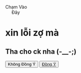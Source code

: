 
<meta http-equiv="content-type" content="text/html;charset=UTF-8">
<meta name="viewport" content="width=device-width,initial-scale=1">
 <title>CHẠM VÀO ĐÂY</title>
 <!-- Tiêu đề của trang -->
  <meta name="description" content="Đoán xem có điều gì bất ngờ tại đây?">
  <!-- Description ngắn -->
  <meta property="og:image" content="https://minhchuit.net/images/cham-vao-day.png">
  <meta property="og:title" content="CHẠM VÀO ĐÂY">
  <!-- Tiêu đề của trang -->
  <meta property="og:type" content="website">
  <meta name="author" content="NGUYEN MINH CHU">
  <link rel="stylesheet" href="https://minhchuit.net/css/valentine.css" type="text/css">
  <link rel="stylesheet" href="https://minhchuit.net/css/fontawesome-free-5.12.1-web/css/all.css" type="text/css">
  <script language="javascript" src="https://minhchuit.net/js/jquery-3.3.1.min.js"></script>
  <script>
      $(document).ready(function(){
       $('.title').click(function(){
         $('.container').addClass('open');
       });
       $('.close').click(function(){
         $('.container').removeClass('open');
       });
     });
  </script>


<div class="bgoverlay">
 <div class="container">
   <span class="ico">
     <span class="ico2"></span>
     <span class="title">Chạm Vào<br>&nbsp;&nbsp;&nbsp;&nbsp;&nbsp;Đây</span>
   </span>
 <div class="endtext">
   <span class="close" title="Restart"><i class="fa fa-times"></i></span> 
   <!-- Thay câu bạn muốn vào đây -->
   <h1>xin lỗi zợ mà</h1>
   <h2>Tha cho ck nha (-__-;) <i class="fas fa-heart"></i></h2>
   <div id="all">
     <button class="a" onclick="alert('Đồng ý đi mà !!!')">Không Đồng Ý</button>
     <!-- Thay câu bạn muốn vào trong phần ngoặc đơn -->
     <button class="b"><a href="https://m.me/Vinh Pham">Đồng Ý</a></button>
     <!-- Thay id facebook của bạn vào trong ngoặc kép sau phần m.me/ -->
   </div>
 </div>
</div>
</div>
